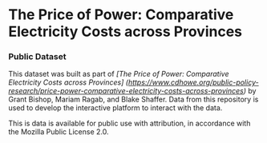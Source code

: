 # The Price of Power: Comparative Electricity Costs across Provinces
### Public Dataset

This dataset was built as part of *[The Price of Power: Comparative Electricity Costs across Provinces] (https://www.cdhowe.org/public-policy-research/price-power-comparative-electricity-costs-across-provinces)* by Grant Bishop, Mariam Ragab, and Blake Shaffer.
Data from this repository is used to develop the interactive platform to interact with the data. 

This is data is available for public use with attribution, in accordance with the Mozilla Public License 2.0.


 
